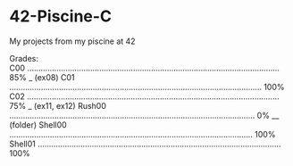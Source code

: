 # 42-Piscine-C
My projects from my piscine at 42

Grades:                                                                                                                            
C00   ................................................................................................................  85%  _  (ex08) 
C01   ................................................................................................................  100% 
C02   ................................................................................................................  75%  _  (ex11, ex12) 
Rush00   .............................................................................................................  0%  __  (folder) 
Shell00   ............................................................................................................  100% 
Shell01   ............................................................................................................  100% 

